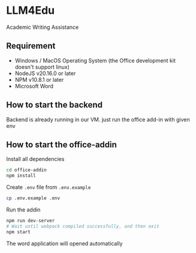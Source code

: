 # LLM4Edu
Academic Writing Assistance

## Requirement
- Windows / MacOS Operating System (the Office development kit doesn't support linux)
- NodeJS v20.16.0 or later
- NPM v10.8.1 or later
- Microsoft Word

## How to start the backend

Backend is already running in our VM. just run the office add-in with given env

## How to start the office-addin

Install all dependencies
```bash
cd office-addin
npm install
```

Create  `.env` file from `.env.example`
```bash
cp .env.example .env
```

Run the addin
```bash
npm run dev-server 
# Wait until webpack compiled successfully, and then exit
npm start
```
The word application will opened automatically